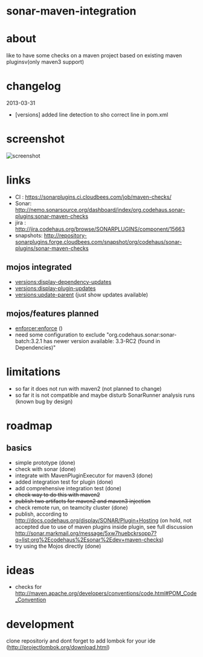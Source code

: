 sonar-maven-integration
=======================


# about #

like to have some checks on a maven project based on existing maven pluginsv(only maven3 support)

# changelog #

2013-03-31
- [versions] added line detection to sho correct line in pom.xml

# screenshot #

![screenshot](https://github.com/SonarCommunity/sonar-maven-checks/blob/master/src/main/docs/screenshot.png?raw=true "screenshot")

# links #
* CI   : https://sonarplugins.ci.cloudbees.com/job/maven-checks/
* Sonar: http://nemo.sonarsource.org/dashboard/index/org.codehaus.sonar-plugins:sonar-maven-checks
* jira : http://jira.codehaus.org/browse/SONARPLUGINS/component/15663
* snapshots: http://repository-sonarplugins.forge.cloudbees.com/snapshot/org/codehaus/sonar-plugins/sonar-maven-checks

## mojos integrated ##

* [versions:display-dependency-updates](http://mojo.codehaus.org/versions-maven-plugin/display-dependency-updates-mojo.html)
* [versions:display-plugin-updates](http://mojo.codehaus.org/versions-maven-plugin/display-plugin-updates-mojo.html)
* [versions:update-parent](http://mojo.codehaus.org/versions-maven-plugin/update-parent-mojo.html) (just show updates available)

## mojos/features planned ##
* [enforcer:enforce](http://maven.apache.org/plugins/maven-enforcer-plugin/enforce-mojo.html) ()
* need some configuration to exclude "org.codehaus.sonar:sonar-batch:3.2.1 has newer version available: 3.3-RC2 (found in Dependencies)"

# limitations #

* so far it does not run with maven2 (not planned to change)
* so far it is not compatible and maybe disturb SonarRunner analysis runs (known bug by design)

# roadmap #

## basics ##
* simple prototype (done)
* check with sonar (done)
* integrate with MavenPluginExecutor for maven3 (done)
* added integration test for plugin (done)
* add comprehensive integration test (done)
* <del>check way to do this with maven2</del>
* <del>publish two artifacts for maven2 and maven3 injection</del>
* check remote run, on teamcity cluster (done)
* publish, according to http://docs.codehaus.org/display/SONAR/Plugin+Hosting (on hold, not accepted due to use of maven plugins inside plugin, see full discussion http://sonar.markmail.org/message/5xw7huebckrsopp7?q=list:org%2Ecodehaus%2Esonar%2Edev+maven-checks)
* try using the Mojos directly (done)

# ideas #
* checks for http://maven.apache.org/developers/conventions/code.html#POM_Code_Convention

# development #
clone repositoriy and dont forget to add lombok for your ide (http://projectlombok.org/download.html)
